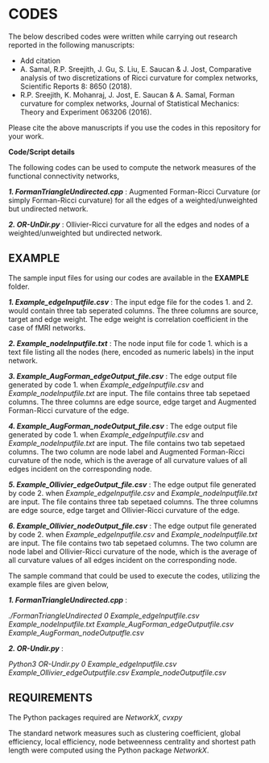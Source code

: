 # CODES
The below described codes were written while carrying out research reported in the following manuscripts:
* Add citation
* A. Samal, R.P. Sreejith, J. Gu, S. Liu, E. Saucan & J. Jost, Comparative analysis of two discretizations of Ricci curvature for complex networks, Scientific Reports 8: 8650 (2018).
* R.P. Sreejith, K. Mohanraj, J. Jost, E. Saucan & A. Samal, Forman curvature for complex networks, Journal of Statistical Mechanics: Theory and Experiment 063206 (2016).

Please cite the above manuscripts if you use the codes in this repository for your work.

**Code/Script details**

The following codes can be used to compute the network measures of the functional connectivity networks,

_**1. FormanTriangleUndirected.cpp**_ : Augmented Forman-Ricci Curvature (or simply Forman-Ricci curvature) for all the edges of a weighted/unweighted but undirected network.

_**2. OR-UnDir.py**_ : Ollivier-Ricci curvature for all the edges and nodes of a weighted/unweighted but undirected network.

## EXAMPLE

The sample input files for using our codes are available in the **EXAMPLE** folder.

_**1. Example_edgeInputfile.csv**_ : The input edge file for the codes 1. and 2. would contain three tab seperated columns. The three columns are source, target and edge weight. The edge weight is correlation coefficient in the case of fMRI networks.

_**2. Example_nodeInputfile.txt**_ : The node input file for code 1. which is a text file listing all the nodes (here, encoded as numeric labels) in the input network.

_**3. Example_AugForman_edgeOutput_file.csv**_ : The edge output file generated by code 1. when _Example_edgeInputfile.csv_ and _Example_nodeInputfile.txt_ are input. The file contains three tab sepetaed columns. The three columns are edge source, edge target and Augmented Forman-Ricci curvature of the edge.

_**4. Example_AugForman_nodeOutput_file.csv**_ : The edge output file generated by code 1. when _Example_edgeInputfile.csv_ and _Example_nodeInputfile.txt_ are input. The file contains two tab sepetaed columns. The two column are node label and Augmented Forman-Ricci curvature of the node, which is the average of all curvature values of all edges incident on the corresponding node.

_**5. Example_Ollivier_edgeOutput_file.csv**_ : The edge output file generated by code 2. when _Example_edgeInputfile.csv_ and _Example_nodeInputfile.txt_ are input. The file contains three tab sepetaed columns. The three columns are edge source, edge target and Ollivier-Ricci curvature of the edge.

_**6. Example_Ollivier_nodeOutput_file.csv**_ : The edge output file generated by code 2. when _Example_edgeInputfile.csv_ and _Example_nodeInputfile.txt_ are input. The file contains two tab sepetaed columns. The two column are node label and Ollivier-Ricci curvature of the node, which is the average of all curvature values of all edges incident on the corresponding node.

The sample command that could be used to execute the codes, utilizing the example files are given below,

_**1. FormanTriangleUndirected.cpp**_ : 

_./FormanTriangleUndirected 0 Example_edgeInputfile.csv Example_nodeInputfile.txt Example_AugForman_edgeOutputfile.csv Example_AugForman_nodeOutputfle.csv_

_**2. OR-Undir.py**_ : 

_Python3 OR-Undir.py 0 Example_edgeInputfile.csv Example_Ollivier_edgeOutputfile.csv Example_nodeOutputfile.csv_

## REQUIREMENTS

The Python packages required are _NetworkX_, _cvxpy_

The standard network measures such as clustering coefficient, global efficiency, local efficiency, node betweenness centrality and shortest path length were computed using the Python package _NetworkX_.

